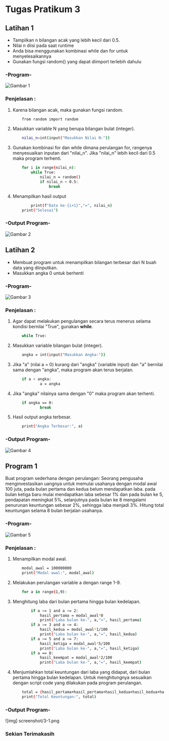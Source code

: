 # Tugas Pratikum 3

<h2>Latihan 1</h2>

<ul type=’disc’>
    <li>Tampilkan n bilangan acak yang lebih kecil dari 0.5.</li>
    <li>Nilai n diisi pada saat runtime</li>
    <li>Anda bisa menggunakan kombinasi while dan for untuk menyelesaikannya</li>
    <li>Gunakan fungsi random() yang dapat diimport terlebih dahulu</li>
</ul>

<h3>-Program-</h3>

![Gambar 1](screenshot/1.png)

<h3>Penjelasan :</h3>

1. Karena bilangan acak, maka gunakan fungsi random.
    ```bash
		from random import random
	```

2. Masukkan variable N yang berupa bilangan bulat (integer).
	
    ```bash
		nilai_n=int(input("Masukkan Nilai N:"))
	```
3. Gunakan kombinasi for dan while dimana perulangan for, rangenya menyesuaikan inputan dari "nilai_n". Jika "nilai_n" lebih kecil dari 0.5 maka program terhenti.
	
    ```bash
		for i in range(nilai_n):
    		while True:
       			nilai_n = random()
       			if nilai_n < 0.5:
           			break
	```
4. Menampilkan hasil output
	```bash
		    print(f"Data ke-{i+1}","=", nilai_n)
        print("Selesai")	
	```
<h3>-Output Program-</h3>

![Gambar 2](screenshot/2.png)

<h2>Latihan 2</h2>

<ul type=’disc’>
    <li>Membuat program untuk menampilkan bilangan terbesar dari N buah data yang diinputkan.</li>
    <li>Masukkan angka 0 untuk berhenti</li>
</ul>

<h3>-Program-</h3>

![Gambar 3](screenshot/2-1.png)

<h3>Penjelasan :</h3>

1. Agar dapat melakukan pengulangan secara terus menerus selama kondisi bernilai "True", gunakan <b>while</b>.

    ```bash
        while True:
    ```

2. Masukkan variable bilangan bulat (integer).

    ```bash
        angka = int(input("Masukkan Angka:"))
    ```

3. Jika "a" (nilai a = 0) kurang dari "angka" (variable input) dan "a" bernilai sama dengan "angka", maka program akan terus berjalan. 

    ```bash
        if a < angka:
                a = angka
    ```
4. Jika "angka" nilainya sama dengan "0" maka program akan terhenti.

    ```bash
        if angka == 0:
                break
    ```
5. Hasil output angka terbesar.

    ```bash
        print("Angka Terbesar:", a)
    ```

<h3>-Output Program-</h3>

![Gambar 4](screenshot/2-2.png)

<h2>Program 1</h2>

<p>Buat program sederhana dengan perulangan: 
Seorang pengusaha menginvestasikan uangnya untuk memulai usahanya dengan
modal awal 100 juta, pada bulan pertama dan kedua belum mendapatkan laba. pada
bulan ketiga baru mulai mendapatkan laba sebesar 1% dan pada bulan ke 5,
pendapatan meningkat 5%, selanjutnya pada bulan ke 8 mengalami penurunan
keuntungan sebesar 2%, sehingga laba menjadi 3%. Hitung total keuntungan selama 8
bulan berjalan usahanya.</p>

<h3>-Program-</h3>

![Gambar 5](screenshot/3-2.png)

<h3>Penjelasan :</h3>

1. Menampilkan modal awal.

    ```bash
        modal_awal = 100000000
        print("Modal awal:", modal_awal)
    ```
2. Melakukan perulangan variable a dengan range 1-9.

    ```bash
        for a in range(1,9):
    ```

3. Menghitung laba dari bulan pertama hingga bulan kedelapan.

    ```bash
            if a >= 1 and a <= 2:
                hasil_pertama = modal_awal*0
                print("Laba bulan ke-", a,"=", hasil_pertama)
            if a >= 3 and a <= 4:
                hasil_kedua = modal_awal*1/100
                print("Laba bulan ke-", a,"=", hasil_kedua)
            if a >= 5 and a <= 7:
                hasil_ketiga = modal_awal*5/100
                print("Laba bulan ke-", a,"=", hasil_ketiga)
            if a == 8:
                hasil_keempat = modal_awal*2/100
                print("Laba bulan ke-", a,"=", hasil_keempat)
    ```

4. Menjumlahkan total keuntungan dari laba yang didapat, dari bulan pertama hingga bulan kedelapan. Untuk menghitungnya sesuaikan dengan script code yang dilakukan pada program perulangan.

    ```bash
        total = (hasil_pertama+hasil_pertama+hasil_kedua+hasil_kedua+hasil_ketiga+hasil_ketiga+hasil_ketiga+hasil_keempat)
        print("Total Keuntungan:", total)
    ```

<h3>-Output Program-</h3>

![img] screenshot/3-1.png


<h3>Sekian Terimakasih</h3>